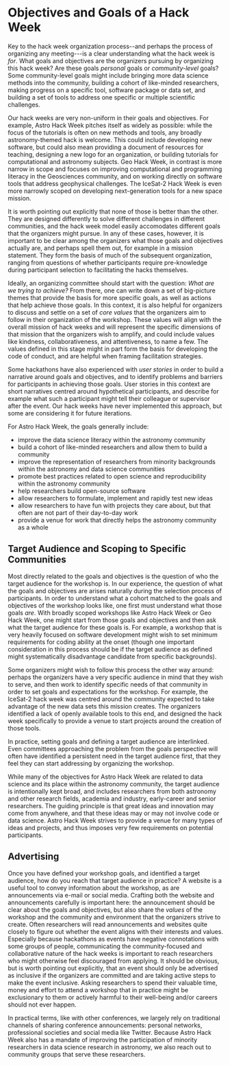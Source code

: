 # Objectives and Goals of a Hack Week

Key to the hack week organization process--and perhaps the process of organizing any meeting---is 
a clear understanding what the hack week is *for*. What goals and objectives are the organizers 
pursuing by organizing this hack week? Are these goals *personal* goals or *community-level* goals? 
Some community-level goals might include bringing more data science methods into the community, 
building a cohort of like-minded researchers, making progress on a specific tool, software package 
or data set, and building a set of tools to address one specific or multiple scientific challenges. 

Our hack weeks are very non-uniform in their goals and objectives. For example, Astro Hack Week 
pitches itself as widely as possible: while the focus of the tutorials is often on new methods and 
tools, any broadly astronomy-themed hack is welcome. This could include developing new software, but 
could also mean providing a document of resources for teaching, designing a new logo for an organization, 
or building tutorials for computational and astronomy subjects. Geo Hack Week, in contrast is more narrow 
in scope and focuses on improving computational and programming literacy in the Geosciences community, and 
on working directly on software tools that address geophysical challenges. The IceSat-2 Hack Week is 
even more narrowly scoped on developing next-generation tools for a new space mission. 

It is worth pointing out explicitly that none of those is better than the other. They are designed 
differently to solve different challenges in different communities, and the hack week model easily 
accomodates different goals that the organizers might pursue. In any of these cases, however, it is 
important to be clear among the organizers what those goals and objectives actually are, and perhaps 
spell them out, for example in a mission statement. They form the basis of much of the subsequent 
organization, ranging from questions of whether participants require pre-knowledge during participant 
selection to facilitating the hacks themselves.

Ideally, an organizing committee should start with the question: *What are we trying to achieve?*
From there, one can write down a set of big-picture themes that provide the basis for more specific 
goals, as well as actions that help achieve those goals. 
In this context, it is also helpful for organizers to discuss and settle on a set of *core values* that 
the organizers aim to follow in their organization of the workshop. 
These values will align with the overall mission of hack weeks and will represent the specific 
dimensions of that mission that the organizers wish to amplify, and could include values like kindness, 
collaborativeness, and attentiveness, to name a few. The values defined in this stage might in part form 
the basis for developing the code of conduct, and are helpful when framing facilitation strategies.


Some hackathons have also experienced with *user stories* in order to build a narrative around goals 
and objectives, and to identify problems and barriers for participants in achieving those goals.
User stories in this context are short narratives centred around hypothetical participants, and describe 
for example what such a participant might tell their colleague or supervisor after the event. 
Our hack weeks have never implemented this approach, but some are considering it for future iterations.

For Astro Hack Week, the goals generally include:
* improve the data science literacy within the astronomy community
* build a cohort of like-minded researchers and allow them to build a community
* improve the representation of researchers from minority backgrounds within the astronomy and data science communities
* promote best practices related to open science and reproducibility within the astronomy community
* help researchers build open-source software
* allow researchers to formulate, implement and rapidly test new ideas
* allow researchers to have fun with projects they care about, but that often are not part of their day-to-day work
* provide a venue for work that directly helps the astronomy community as a whole

## Target Audience and Scoping to Specific Communities

Most directly related to the goals and objectives is the question of who the target audience for the 
workshop is. In our experience, the question of what the goals and objectives are arises naturally 
during the selection process of participants. In order to understand what a cohort matched to the 
goals and objectives of the workshop looks like, one first must understand what those goals *are*. 
With broadly scoped workshops like Astro Hack Week or Geo Hack Week, one might start from those goals 
and objectives and then ask what the target audience for these goals is. For example, a workshop that 
is very heavily focused on software development might wish to set minimum requirements for coding ability 
at the onset (though one important consideration in this process should be if the target audience as defined might 
systematically disadvantage candidate from specific backgrounds).

Some organizers might wish to follow this process the other way around: perhaps the organizers have a very 
specific audience in mind that they wish to serve, and then work to identify specific needs of that community 
in order to set goals and expectations for the workshop. For example, the IceSat-2 hack week was centred around 
the community expected to take advantage of the new data sets this mission creates. The organizers identified 
a lack of openly available tools to this end, and designed the hack week specifically to provide a venue to 
start projects around the creation of those tools. 

In practice, setting goals and defining a target audience are interlinked. Even committees approaching the 
problem from the goals perspective will often have identified a persistent need in the target audience first, 
that they feel they can start addressing by organizing the workshop.

While many of the objectives for Astro Hack Week are related to data science and its place within the 
astronomy community, the target audience is intentionally kept broad, and includes researchers from both 
astronomy and other research fields, academia and industry, early-career and senior researchers. The 
guiding principle is that great ideas and innovation may come from anywhere, and that these ideas may 
or may not involve code or data science. Astro Hack Week strives to provide a venue for many types of 
ideas and projects, and thus imposes very few requirements on potential participants.

## Advertising

Once you have defined your workshop goals, and identified a target audience, how do you reach that target 
audience in practice? A website is a useful tool to convey information about the workshop, as are announcements 
via e-mail or social media. Crafting both the website and announcements carefully is important here: the 
announcement should be clear about the goals and objectives, but also share the *values* of the workshop and 
the community and environment that the organizers strive to create. Often researchers will read announcements 
and websites quite closely to figure out whether the event aligns with their interests and values. 
Especially because hackathons as events have negative connotations with some groups of people, communicating 
the community-focused and collaborative nature of the hack weeks is important to reach researchers who might 
otherwise feel discouraged from applying.
It should be obvious, but is worth pointing out explicitly, that an event should only be advertised as inclusive 
if the organizers are committed and are taking active steps to make the event inclusive. Asking researchers to 
spend their valuable time, money and effort to attend a workshop that in practice might be exclusionary to them 
or actively harmful to their well-being and/or careers should not ever happen.

In practical terms, like with other conferences, we largely rely on traditional channels 
of sharing conference announcements: personal networks, professional societies and social media like Twitter.
Because Astro Hack Week also has a mandate of improving the participation of minority researchers in data 
science research in astronomy, we also reach out to community groups that serve these researchers. 




